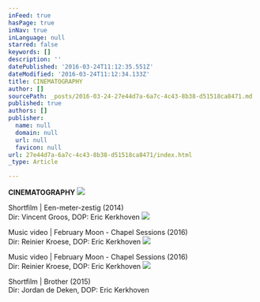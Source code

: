 ```yaml
---
inFeed: true
hasPage: true
inNav: true
inLanguage: null
starred: false
keywords: []
description: ''
datePublished: '2016-03-24T11:12:35.551Z'
dateModified: '2016-03-24T11:12:34.133Z'
title: CINEMATOGRAPHY
author: []
sourcePath: _posts/2016-03-24-27e44d7a-6a7c-4c43-8b38-d51518ca8471.md
published: true
authors: []
publisher:
  name: null
  domain: null
  url: null
  favicon: null
url: 27e44d7a-6a7c-4c43-8b38-d51518ca8471/index.html
_type: Article

---
```

**CINEMATOGRAPHY**
![](https://the-grid-user-content.s3-us-west-2.amazonaws.com/91af78b4-bb2e-4861-a543-29699114db5f.jpg)

Shortfilm | Een-meter-zestig (2014)  
Dir: Vincent Groos, DOP: Eric Kerkhoven
![](https://the-grid-user-content.s3-us-west-2.amazonaws.com/0467a7d9-55e0-4430-baf7-0fa6c4be8b10.jpg)

Music video | February Moon - Chapel Sessions (2016)  
Dir: Reinier Kroese, DOP: Eric Kerkhoven
![](https://the-grid-user-content.s3-us-west-2.amazonaws.com/98a0660a-5623-47b4-a276-77b07f774d56.jpg)

Music video | February Moon - Chapel Sessions (2016)  
Dir: Reinier Kroese, DOP: Eric Kerkhoven
![](https://the-grid-user-content.s3-us-west-2.amazonaws.com/32bcd8b8-418e-4890-9705-6abd8f0dba88.jpg)

Shortfilm | Brother (2015)  
Dir: Jordan de Deken, DOP: Eric Kerkhoven